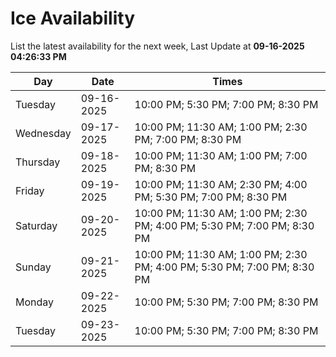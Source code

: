 # Ice Availability

List the latest availability for the next week, Last Update at **09-16-2025 04:26:33 PM**

| Day         | Date        | Times       |
| ----------- | ----------- | ----------- |
|Tuesday|09-16-2025|10:00 PM; 5:30 PM; 7:00 PM; 8:30 PM|
|Wednesday|09-17-2025|10:00 PM; 11:30 AM; 1:00 PM; 2:30 PM; 7:00 PM; 8:30 PM|
|Thursday|09-18-2025|10:00 PM; 11:30 AM; 1:00 PM; 7:00 PM; 8:30 PM|
|Friday|09-19-2025|10:00 PM; 11:30 AM; 2:30 PM; 4:00 PM; 5:30 PM; 7:00 PM; 8:30 PM|
|Saturday|09-20-2025|10:00 PM; 11:30 AM; 1:00 PM; 2:30 PM; 4:00 PM; 5:30 PM; 7:00 PM; 8:30 PM|
|Sunday|09-21-2025|10:00 PM; 11:30 AM; 1:00 PM; 2:30 PM; 4:00 PM; 5:30 PM; 7:00 PM; 8:30 PM|
|Monday|09-22-2025|10:00 PM; 5:30 PM; 7:00 PM; 8:30 PM|
|Tuesday|09-23-2025|10:00 PM; 5:30 PM; 7:00 PM; 8:30 PM|
